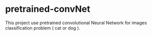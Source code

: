 # pretrained-convNet
This project use pretrained convolutional Neural Network for images classification problem ( cat or dog ).
